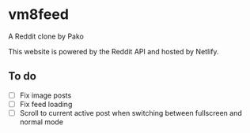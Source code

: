# vm8feed
A Reddit clone by Pako

This website is powered by the Reddit API and hosted by Netlify.

## To do

- [ ] Fix image posts
- [ ] Fix feed loading
- [ ] Scroll to current active post when switching between fullscreen and normal mode
